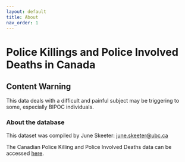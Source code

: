 ```yaml
---
layout: default
title: About
nav_order: 1
---
```


# Police Killings and Police Involved Deaths in Canada


## Content Warning

This data deals with a difficult and painful subject may be triggering to some, especially BIPOC individuals.


### About the database

This dataset was compiled by June Skeeter: june.skeeter@ubc.ca

The Canadian Police Killing and Police Involved Deaths data can be accessed [here](https://github.com/PoliceKillingsandInolvedDeathsCanada/Data/tree/main/MostRecentUpdate).
